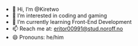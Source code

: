 - 👋 Hi, I’m @Kiretwo
- 👀 I’m interested in coding and gaming
- 🌱 I’m currently learning Front-End Development
- 📫 Reach me at: eritor00991@stud.noroff.no 
- 😄 Pronouns: he/him

<!---
Kiretwo/Kiretwo is a ✨ special ✨ repository because its `README.md` (this file) appears on your GitHub profile.
You can click the Preview link to take a look at your changes.
--->
